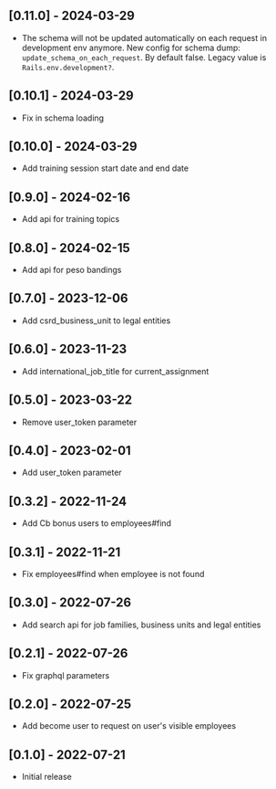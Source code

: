 ## [0.11.0] - 2024-03-29
- The schema will not be updated automatically on each request in development env anymore. New config for schema dump: `update_schema_on_each_request`. By default false. Legacy value is `Rails.env.development?`.

## [0.10.1] - 2024-03-29
- Fix in schema loading

## [0.10.0] - 2024-03-29

- Add training session start date and end date

## [0.9.0] - 2024-02-16

- Add api for training topics

## [0.8.0] - 2024-02-15

- Add api for peso bandings

## [0.7.0] - 2023-12-06

- Add csrd_business_unit to legal entities

## [0.6.0] - 2023-11-23

- Add international_job_title for current_assignment

## [0.5.0] - 2023-03-22

- Remove user_token parameter

## [0.4.0] - 2023-02-01

- Add user_token parameter

## [0.3.2] - 2022-11-24

- Add Cb bonus users to employees#find

## [0.3.1] - 2022-11-21

- Fix employees#find when employee is not found

## [0.3.0] - 2022-07-26

- Add search api for job families, business units and legal entities

## [0.2.1] - 2022-07-26

- Fix graphql parameters

## [0.2.0] - 2022-07-25

- Add become user to request on user's visible employees

## [0.1.0] - 2022-07-21

- Initial release
